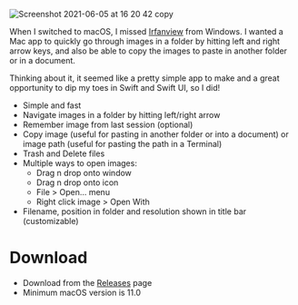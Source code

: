 ![Screenshot 2021-06-05 at 16 20 42 copy](https://user-images.githubusercontent.com/1690265/120894745-4e4c3a80-c61a-11eb-9ce1-47329f6d8215.png)

When I switched to macOS, I missed [Irfanview](https://www.irfanview.com) from Windows. I wanted a Mac app to quickly go through images in a folder by hitting left and right arrow keys, and also be able to copy the images to paste in another folder or in a document.

Thinking about it, it seemed like a pretty simple app to make and a great opportunity to dip my toes in Swift and Swift UI, so I did!

- Simple and fast
- Navigate images in a folder by hitting left/right arrow
- Remember image from last session (optional)
- Copy image (useful for pasting in another folder or into a document) or image path (useful for pasting the path in a Terminal)
- Trash and Delete files
- Multiple ways to open images:
	- Drag n drop onto window
	- Drag n drop onto icon
	- File > Open... menu
	- Right click image > Open With
- Filename, position in folder and resolution shown in title bar (customizable)

# Download

- Download from the [Releases](https://github.com/lambdan/imageviewer5/releases) page
- Minimum macOS version is 11.0
